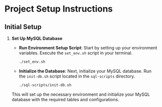 # Project Setup Instructions

## Initial Setup

1. **Set Up MySQL Database**

   - **Run Environment Setup Script**: Start by setting up your environment variables. Execute the `set_env.sh` script in your terminal.

     ```bash
     ./set_env.sh
     ```

   - **Initialize the Database**: Next, initialize your MySQL database. Run the `init-db.sh` script located in the `sql-scripts` directory.
     ```bash
     ./sql-scripts/init-db.sh
     ```

   This will set up the necessary environment and initialize your MySQL database with the required tables and configurations.
